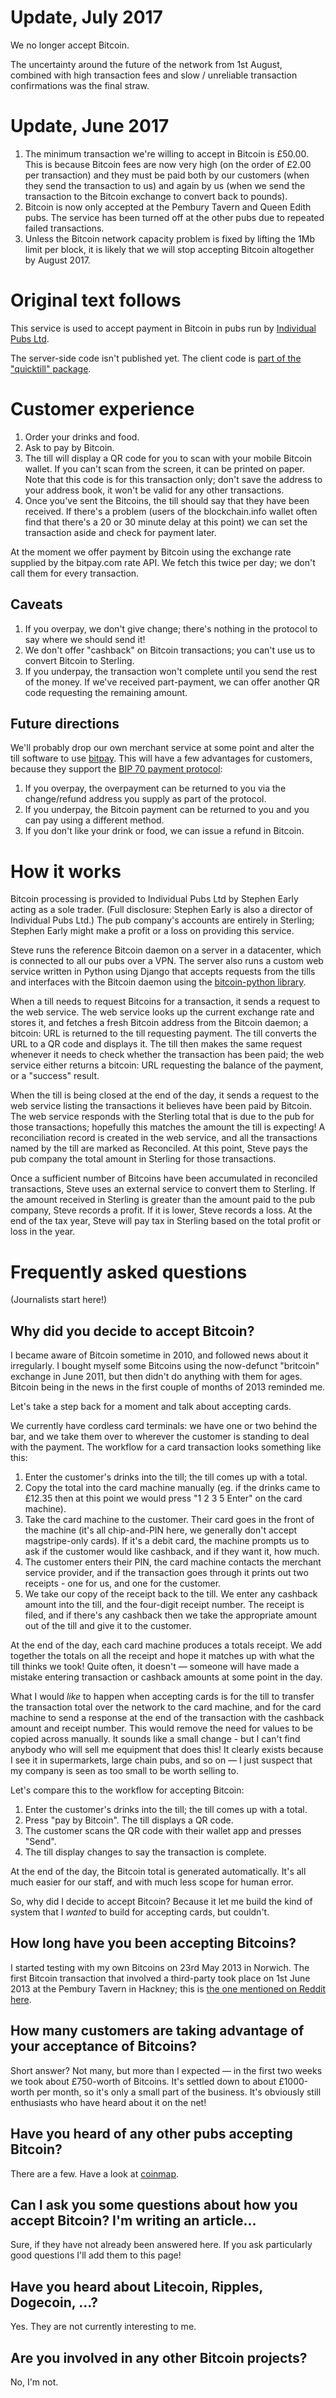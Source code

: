 # Update, July 2017

We no longer accept Bitcoin.

The uncertainty around the future of the network from 1st August, combined with high transaction fees and slow / unreliable transaction confirmations was the final straw.

# Update, June 2017

1. The minimum transaction we're willing to accept in Bitcoin is £50.00.  This is because Bitcoin fees are now very high (on the order of £2.00 per transaction) and they must be paid both by our customers (when they send the transaction to us) and again by us (when we send the transaction to the Bitcoin exchange to convert back to pounds).
2. Bitcoin is now only accepted at the Pembury Tavern and Queen Edith pubs.  The service has been turned off at the other pubs due to repeated failed transactions.
3. Unless the Bitcoin network capacity problem is fixed by lifting the 1Mb limit per block, it is likely that we will stop accepting Bitcoin altogether by August 2017.

# Original text follows

This service is used to accept payment in Bitcoin in pubs run by [Individual Pubs Ltd](https://www.individualpubs.co.uk/).

The server-side code isn't published yet.  The client code is [part of the "quicktill" package](https://github.com/sde1000/quicktill).

# Customer experience

1. Order your drinks and food.
2. Ask to pay by Bitcoin.
3. The till will display a QR code for you to scan with your mobile Bitcoin wallet.  If you can't scan from the screen, it can be printed on paper.  Note that this code is for this transaction only; don't save the address to your address book, it won't be valid for any other transactions.
4. Once you've sent the Bitcoins, the till should say that they have been received.  If there's a problem (users of the blockchain.info wallet often find that there's a 20 or 30 minute delay at this point) we can set the transaction aside and check for payment later.

At the moment we offer payment by Bitcoin using the exchange rate supplied by the bitpay.com rate API.  We fetch this twice per day; we don't call them for every transaction.

## Caveats

1. If you overpay, we don't give change; there's nothing in the protocol to say where we should send it!
2. We don't offer "cashback" on Bitcoin transactions; you can't use us to convert Bitcoin to Sterling.
3. If you underpay, the transaction won't complete until you send the rest of the money.  If we've received part-payment, we can offer another QR code requesting the remaining amount.

## Future directions

We'll probably drop our own merchant service at some point and alter the till software to use [bitpay](https://bitpay.com/).  This will have a few advantages for customers, because they support the [BIP 70 payment protocol](https://github.com/bitcoin/bips/blob/master/bip-0070.mediawiki):

1. If you overpay, the overpayment can be returned to you via the change/refund address you supply as part of the protocol.
2. If you underpay, the Bitcoin payment can be returned to you and you can pay using a different method.
3. If you don't like your drink or food, we can issue a refund in Bitcoin.

# How it works

Bitcoin processing is provided to Individual Pubs Ltd by Stephen Early acting as a sole trader.  (Full disclosure: Stephen Early is also a director of Individual Pubs Ltd.)  The pub company's accounts
are entirely in Sterling; Stephen Early might make a profit or a loss on providing this service.

Steve runs the reference Bitcoin daemon on a server in a datacenter, which is connected to all our pubs over a VPN.  The server also runs a custom web service written in Python using Django that accepts requests from the tills and interfaces with the Bitcoin daemon using the [bitcoin-python library](https://github.com/laanwj/bitcoin-python).

When a till needs to request Bitcoins for a transaction, it sends a request to the web service.  The web service looks up the current exchange rate and stores it, and fetches a fresh Bitcoin address from the Bitcoin daemon; a bitcoin: URL is returned to the till requesting payment.  The till converts the URL to a QR code and displays it.  The till then makes the same request whenever it needs to check whether the transaction has been paid; the web service either returns a bitcoin: URL requesting the balance of the payment, or a "success" result.

When the till is being closed at the end of the day, it sends a request to the web service listing the transactions it believes have been paid by Bitcoin.  The web service responds with the Sterling total that is due to the pub for those transactions; hopefully this matches the amount the till is expecting!  A reconciliation record is created in the web service, and all the transactions named by the till are marked as Reconciled.  At this point, Steve pays the pub company the total amount in Sterling for those transactions.

Once a sufficient number of Bitcoins have been accumulated in reconciled transactions, Steve uses an external service to convert them to Sterling.  If the amount received in Sterling is greater than the amount paid to the pub company, Steve records a profit.  If it is lower, Steve records a loss.  At the end of the tax year, Steve will pay tax in Sterling based on the total profit or loss in the year.

# Frequently asked questions

(Journalists start here!)

## Why did you decide to accept Bitcoin?

I became aware of Bitcoin sometime in 2010, and followed news about it irregularly.  I bought myself some Bitcoins using the now-defunct "britcoin" exchange in June 2011, but then didn't do anything with them for ages.  Bitcoin being in the news in the first couple of months of 2013 reminded me.

Let's take a step back for a moment and talk about accepting cards.

We currently have cordless card terminals: we have one or two behind the bar, and we take them over to wherever the customer is standing to deal with the payment.  The workflow for a card transaction looks something like this:

1. Enter the customer's drinks into the till; the till comes up with a total.
2. Copy the total into the card machine manually (eg. if the drinks came to £12.35 then at this point we would press "1 2 3 5 Enter" on the card machine).
3. Take the card machine to the customer.  Their card goes in the front of the machine (it's all chip-and-PIN here, we generally don't accept magstripe-only cards).  If it's a debit card, the machine prompts us to ask if the customer would like cashback, and if they want it, how much.
4. The customer enters their PIN, the card machine contacts the merchant service provider, and if the transaction goes through it prints out two receipts - one for us, and one for the customer.
5. We take our copy of the receipt back to the till.  We enter any cashback amount into the till, and the four-digit receipt number.  The receipt is filed, and if there's any cashback then we take the appropriate amount out of the till and give it to the customer.

At the end of the day, each card machine produces a totals receipt.  We add together the totals on all the receipt and hope it matches up with what the till thinks we took!  Quite often, it doesn't — someone
will have made a mistake entering transaction or cashback amounts at some point in the day.

What I would _like_ to happen when accepting cards is for the till to transfer the transaction total over the network to the card machine, and for the card machine to send a response at the end of the transaction with the cashback amount and receipt number.  This would remove the need for values to be copied across manually.  It sounds like a small change - but I can't find anybody who will sell me equipment that does this! It clearly exists because I see it in supermarkets, large chain pubs, and so on — I just suspect that my company is seen as too small to be worth selling to.

Let's compare this to the workflow for accepting Bitcoin:

1. Enter the customer's drinks into the till; the till comes up with a total.
2. Press "pay by Bitcoin".  The till displays a QR code.
3. The customer scans the QR code with their wallet app and presses "Send".
4. The till display changes to say the transaction is complete.

At the end of the day, the Bitcoin total is generated automatically. It's all much easier for our staff, and with much less scope for human error.

So, why did I decide to accept Bitcoin?  Because it let me build the kind of system that I _wanted_ to build for accepting cards, but couldn't.

## How long have you been accepting Bitcoins?

I started testing with my own Bitcoins on 23rd May 2013 in Norwich.  The first Bitcoin transaction that involved a third-party took place on 1st June 2013 at the Pembury Tavern in Hackney; this is [the one mentioned on Reddit here](http://www.reddit.com/r/Bitcoin/comments/1fh10f/holy_smokes_my_first_ever_bitcoin_beer_it_works/).

## How many customers are taking advantage of your acceptance of Bitcoins?

Short answer?  Not many, but more than I expected — in the first two weeks we took about £750-worth of Bitcoins.  It's settled down to about £1000-worth per month, so it's only a small part of the business.  It's obviously still enthusiasts who have heard about it on the net!

## Have you heard of any other pubs accepting Bitcoin?

There are a few.  Have a look at [coinmap](http://coinmap.org/).

## Can I ask you some questions about how you accept Bitcoin?  I'm writing an article...

Sure, if they have not already been answered here.  If you ask particularly good questions I'll add them to this page!

## Have you heard about Litecoin, Ripples, Dogecoin, ...?

Yes.  They are not currently interesting to me.

## Are you involved in any other Bitcoin projects?

No, I'm not.
